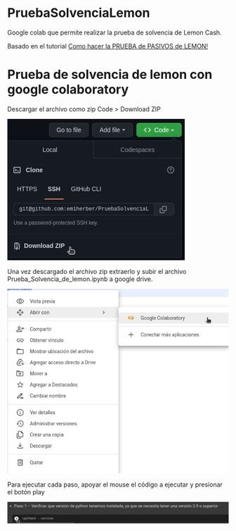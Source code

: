# PruebaSolvenciaLemon
Google colab que permite realizar la prueba de solvencia de Lemon Cash.

Basado en el tutorial [Como hacer la PRUEBA de PASIVOS de LEMON!](https://www.youtube.com/watch?v=JQi2NWDCeLQ)

# Prueba de solvencia de lemon con google colaboratory

Descargar el archivo como zip Code > Download ZIP

![Captura desde 2023-02-09 00-37-52.png](Captura%20desde%202023-02-09%2000-37-52.png)

Una vez descargado el archivo zip extraerlo y subir el archivo Prueba_Solvencia_de_lemon.ipynb a google drive.

![Captura desde 2023-02-09 00-47-04.png](Captura%20desde%202023-02-09%2000-47-04.png)

Para ejecutar cada paso, apoyar el mouse el código a ejecutar y presionar el botón play

![Captura desde 2023-02-09 00-47-04.png](Captura%20desde%202023-02-09%2000-49-53.png)
